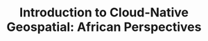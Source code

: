 ---
weight: 10
title: "Introduction to Cloud-Native Geospatial: African Perspectives"
when_date: "2 October 2024"
when_time: "9 AM EDT / 2 PM WAT / 3 PM SAST / 4 PM EAT"
where: "Virtual"
cta_text: "Reserve your spot"
cta_url: "https://47016186.hs-sites.com/cng-intro-usecases"
hubspot_url: ""
description: "In this webinar, moderated by [Dalton Lunga](https://www.linkedin.com/in/dalton-lunga-a6411a4/), a senior research scientist at [Oak Ridge National Lab](https://www.ornl.gov/), we explore applications of cloud-native geospatial on the African continent. [Daniel Nwaeze](https://www.linkedin.com/in/daniel-nwaeze/) will talk about the conversion of LandCoverNet to the Zarr format, which optimizes geospatial data management in cloud-native environments. Earth Observation Data Scientist, at Digital Earth Africa, [Mpho Sadiki](https://www.linkedin.com/in/mpho-sadiki-086662174/), will present on the crop-type mapping workflow, which is designed to be used in the Digital Earth Africa Sandbox and is provided as a collection of documented Jupyter notebooks in an open GitHub repository. [Victoria Neema](https://www.digitalearthafrica.org/about-us/our-team/victoria-neema), Earth observation data scientist at Digital Earth Africa will discuss the DE Africa Waterbodies Service, which maps over 700,000 waterbodies across Africa and tracks changes in their water surface area over three decades."
price: "Free"
image_url: ""
hide_cta: true
passed: true
---